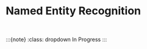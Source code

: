 <br>

# Named Entity Recognition

<br>

:::{note}
:class: dropdown
In Progress
:::

<br>
<br>

<br>
<br>

<br>
<br>

<br>
<br>
